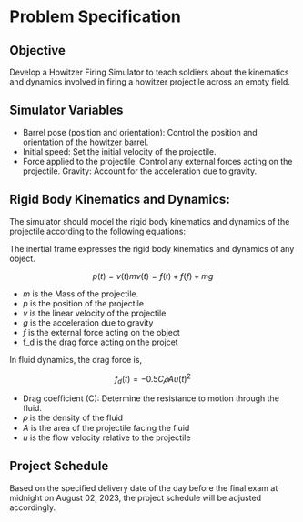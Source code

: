 # Problem Specification

## Objective
Develop a Howitzer Firing Simulator to teach soldiers about the kinematics and dynamics involved in firing a howitzer projectile across an empty field.

## Simulator Variables
- Barrel pose (position and orientation): Control the position and orientation of the howitzer barrel.
- Initial speed: Set the initial velocity of the projectile.
- Force applied to the projectile: Control any external forces acting on the projectile.
Gravity: Account for the acceleration due to gravity.


## Rigid Body Kinematics and Dynamics:
The simulator should model the rigid body kinematics and dynamics of the projectile according to the following equations:

The inertial frame expresses the rigid body kinematics and dynamics of any object.

```math
p(t) = v(t)

mv(t) = f(t) + f(f) + mg 
```
- _m_ is the Mass of the projectile.
- _p_ is the position of the projectile
- _v_ is the linear velocity of the projectile
- _g_ is the acceleration due to gravity
- _f_  is the external force acting on the object
- f_d is the drag force acting on the projcet

In fluid dynamics, the drag force is, 

```math
f_d(t) = -0.5C𝜌Au(t)^2
```
- Drag coefficient (C): Determine the resistance to motion through the fluid.
- 𝜌 is the density of the fluid
- _A_ is the area of the projectile facing the fluid
- _u_ is the flow velocity relative to the projectile



## Project Schedule 

Based on the specified delivery date of the day before the final exam at midnight on August 02, 2023, the project schedule will be adjusted accordingly.
